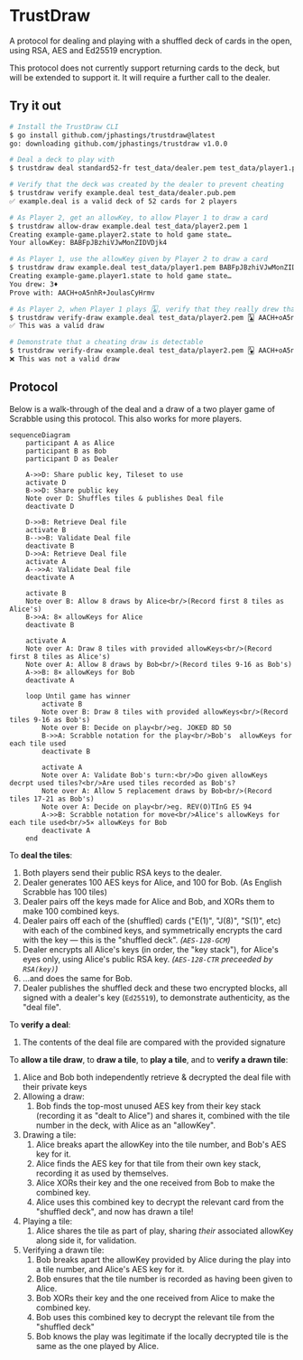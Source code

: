 # TrustDraw

A protocol for dealing and playing with a shuffled deck of cards in the open, using RSA, AES and Ed25519 encryption.

This protocol does not currently support returning cards to the deck, but will be extended to support it. It will require a further call to the dealer.

## Try it out

```sh
# Install the TrustDraw CLI
$ go install github.com/jphastings/trustdraw@latest
go: downloading github.com/jphastings/trustdraw v1.0.0

# Deal a deck to play with
$ trustdraw deal standard52-fr test_data/dealer.pem test_data/player1.pub.pem test_data/player2.pub.pem > example.deal

# Verify that the deck was created by the dealer to prevent cheating
$ trustdraw verify example.deal test_data/dealer.pub.pem
✅ example.deal is a valid deck of 52 cards for 2 players

# As Player 2, get an allowKey, to allow Player 1 to draw a card
$ trustdraw allow-draw example.deal test_data/player2.pem 1
Creating example-game.player2.state to hold game state…
Your allowKey: BABFpJBzhiVJwMonZIDVDjk4

# As Player 1, use the allowKey given by Player 2 to draw a card
$ trustdraw draw example.deal test_data/player1.pem BABFpJBzhiVJwMonZIDVDjk4
Creating example-game.player1.state to hold game state…
You drew: 3♦️
Prove with: AACH+oA5nhR+JoulasCyHrmv

# As Player 2, when Player 1 plays 🃓, verify that they really drew that card
$ trustdraw verify-draw example.deal test_data/player2.pem 🃓 AACH+oA5nhR+JoulasCyHrmv
✅ This was a valid draw

# Demonstrate that a cheating draw is detectable
$ trustdraw verify-draw example.deal test_data/player2.pem 🂱 AACH+oA5nhR+JoulasCyHrmv
❌ This was not a valid draw
```

## Protocol

Below is a walk-through of the deal and a draw of a two player game of Scrabble using this protocol. This also works for more players.

```mermaid
sequenceDiagram
    participant A as Alice
    participant B as Bob
    participant D as Dealer

    A->>D: Share public key, Tileset to use
    activate D
    B->>D: Share public key
    Note over D: Shuffles tiles & publishes Deal file
    deactivate D

    D->>B: Retrieve Deal file
    activate B
    B-->>B: Validate Deal file
    deactivate B
    D->>A: Retrieve Deal file
    activate A
    A-->>A: Validate Deal file
    deactivate A

    activate B
    Note over B: Allow 8 draws by Alice<br/>(Record first 8 tiles as Alice's)
    B->>A: 8× allowKeys for Alice
    deactivate B
    
    activate A
    Note over A: Draw 8 tiles with provided allowKeys<br/>(Record first 8 tiles as Alice's)
    Note over A: Allow 8 draws by Bob<br/>(Record tiles 9-16 as Bob's)
    A->>B: 8× allowKeys for Bob
    deactivate A

    loop Until game has winner
        activate B
        Note over B: Draw 8 tiles with provided allowKeys<br/>(Record tiles 9-16 as Bob's)
        Note over B: Decide on play<br/>eg. JOKED 8D 50
        B->>A: Scrabble notation for the play<br/>Bob's  allowKeys for each tile used
        deactivate B
        
        activate A
        Note over A: Validate Bob's turn:<br/>Do given allowKeys decrpt used tiles?<br/>Are used tiles recorded as Bob's?
        Note over A: Allow 5 replacement draws by Bob<br/>(Record tiles 17-21 as Bob's)
        Note over A: Decide on play<br/>eg. REV(O)TInG E5 94
        A->>B: Scrabble notation for move<br/>Alice's allowKeys for each tile used<br/>5× allowKeys for Bob
        deactivate A
    end
```

To **deal the tiles**:

1. Both players send their public RSA keys to the dealer.
2. Dealer generates 100 AES keys for Alice, and 100 for Bob. (As English Scrabble has 100 tiles)
3. Dealer pairs off the keys made for Alice and Bob, and XORs them to make 100 combined keys.
4. Dealer pairs off each of the (shuffled) cards ("E(1)", "J(8)", "S(1)", etc) with each of the combined keys, and symmetrically encrypts the card with the key — this is the "shuffled deck". _(`AES-128-GCM`)_
5. Dealer encrypts all Alice's keys (in order, the "key stack"), for Alice's eyes only, using Alice's public RSA key. _(`AES-128-CTR` preceeded by `RSA(key)`)_
6. …and does the same for Bob.
7. Dealer publishes the shuffled deck and these two encrypted blocks, all signed with a dealer's key (`Ed25519`), to demonstrate authenticity, as the "deal file".

To **verify a deal**:

1. The contents of the deal file are compared with the provided signature

To **allow a tile draw**, to **draw a tile**, to **play a tile**, and to **verify a drawn tile**:

1. Alice and Bob both independently retrieve & decrypted the deal file with their private keys
2. Allowing a draw:
   1. Bob finds the top-most unused AES key from their key stack (recording it as "dealt to Alice") and shares it, combined with the tile number in the deck, with Alice as an "allowKey".
3. Drawing a tile:
   1. Alice breaks apart the allowKey into the tile number, and Bob's AES key for it.
   2. Alice finds the AES key for that tile from their own key stack, recording it as used by themselves.
   3. Alice XORs their key and the one received from Bob to make the combined key.
   4. Alice uses this combined key to decrypt the relevant card from the "shuffled deck", and now has drawn a tile!
4. Playing a tile:
   1. Alice shares the tile as part of play, sharing _their_ associated allowKey along side it, for validation.
5. Verifying a drawn tile:
   1. Bob breaks apart the allowKey provided by Alice during the play into a tile number, and Alice's AES key for it.
   2. Bob ensures that the tile number is recorded as having been given to Alice.
   3. Bob XORs their key and the one received from Alice to make the combined key.
   4. Bob uses this combined key to decrypt the relevant tile from the "shuffled deck"
   5. Bob knows the play was legitimate if the locally decrypted tile is the same as the one played by Alice.
